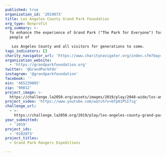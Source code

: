 ```yaml
---
published: true
organization_id: '2019073'
title: Los Angeles County Grand Park Foundation
org_type: Nonprofit
org_summary: >-
  To enhance the experience of Grand Park ("The Park for Everyone") for the
  people of 
   
   Los Angeles County and all visitors for generations to come.
tags_indicators: []
charity_navigator_url: 'https://www.charitynavigator.org/index.cfm?bay=search.profile&ein=465239005'
organization_website:
  - 'https://grandparkfoundation.org'
twitter: '@GrandParkFdn'
instagram: '@grandparkfoundation'
facebook: ''
ein: '465239005'
zip: '90012'
project_image: >-
  https://challenge.la2050.org/assets/images/2019/play/2048-wide/los-angeles-county-grand-park-foundation.jpg
project_video: 'https://www.youtube.com/watch?v=bfp01PSI7ig'
challenge_url:
  - >-
    https://challenge.la2050.org/2019/play/los-angeles-county-grand-park-foundation/
year_submitted:
  - '2019'
project_ids:
  - '9102073'
project_titles:
  - Grand Park Rangers Expeditions

---
```

